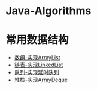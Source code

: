 # Java-Algorithms
 # 常用数据结构
- [数组-实现ArrayList](https://github.com/lhj502819/Java-Algorithms/tree/main/array)
- [链表-实现LinkedList](https://github.com/lhj502819/Java-Algorithms/tree/main/linked_list)
- [队列-实现延时队列](https://github.com/lhj502819/Java-Algorithms/tree/main/queue)
- [堆栈-实现ArrayDeque](https://github.com/lhj502819/Java-Algorithms/tree/main/stack)

